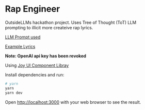 # Rap Engineer

OutsideLLMs hackathon project. Uses Tree of Thought (ToT) LLM prompting to illicit more createive rap lyrics.

[LLM Prompt used](https://rentry.co/7hwb9)

[Example Lyrics](https://rentry.co/woau26)

**Note: OpenAI api key has been revoked**

Using [Joy UI Component Libray](https://mui.com/joy-ui/getting-started/)

Install dependencies and run:

```bash
# yarn
yarn
yarn dev
```

Open [http://localhost:3000](http://localhost:3000) with your web browser to see the result.
